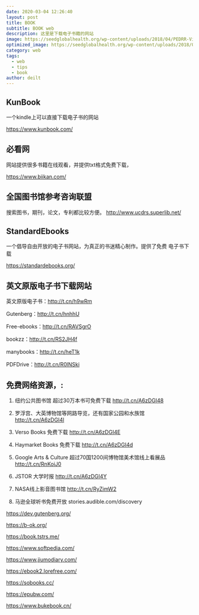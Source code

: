 ```yaml
---
date: 2020-03-04 12:26:40
layout: post
title: BOOK
subtitle: BOOK web
description: 这里是下载电子书籍的网站
image: https://seedglobalhealth.org/wp-content/uploads/2018/04/PEDRR-Virtual-Library.jpg #https://i.loli.net/2020/03/12/bsJk8fElCGydLSn.png #/assets/img/post-book-cover.jpg
optimized_image: https://seedglobalhealth.org/wp-content/uploads/2018/04/PEDRR-Virtual-Library.jpg #https://i.loli.net/2020/03/12/bsJk8fElCGydLSn.png #/assets/img/post-book-cover.jpg
category: web
tags:
  - web
  - tips
  - book
author: deilt
---
```


## KunBook
一个kindle上可以直接下载电子书的网站

<https://www.kunbook.com/>

## 必看网
网站提供很多书籍在线观看，并提供txt格式免费下载，

<https://www.biikan.com/>

## 全国图书馆参考咨询联盟

搜索图书，期刊，论文，专利都比较方便。
<http://www.ucdrs.superlib.net/>

## StandardEbooks
一个倡导自由开放的电子书网站，为真正的书迷精心制作。提供了免费 电子书下载

<https://standardebooks.org/> 

## 英文原版电子书下载网站

英文原版电子书：<http://t.cn/h9wRm>

Gutenberg：<http://t.cn/hnhhU>

Free-ebooks：<http://t.cn/RAVSgrO>

bookzz：<http://t.cn/RS2JH4f>

manybooks：<http://t.cn/heT1k>

PDFDrive：<http://t.cn/R0lNSki>



## 免费网络资源，: 

1. 纽约公共图书馆 
超过30万本书可免费下载 
http://t.cn/A6zDGI48 

3. 罗浮宫、大英博物馆等网路导览，还有国家公园和水族馆 
http://t.cn/A6zDGI4l 

4. Verso Books 免费下载
 http://t.cn/A6zDGI4E 

5. Haymarket Books 免费下载 
http://t.cn/A6zDGI4d 

6. Google Arts & Culture 超过70国1200间博物馆美术馆线上看展品
http://t.cn/RnKoiJ0 


7. JSTOR 大学时报 
http://t.cn/A6zDGI4Y 


8. NASA线上影音图书馆 
http://t.cn/RyZimW2 

9. 马逊全球听书免费开放
stories.audible.com/discovery 


https://dev.gutenberg.org/

https://b-ok.org/

https://book.tstrs.me/

https://www.softpedia.com/

https://www.jiumodiary.com/

https://ebook2.lorefree.com/

https://sobooks.cc/

https://epubw.com/

https://www.bukebook.cn/
